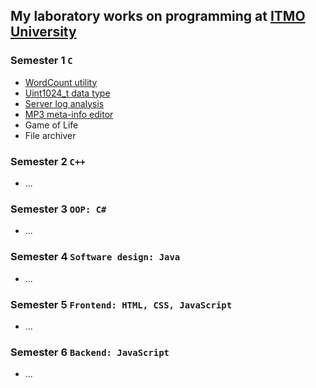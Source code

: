 ## My laboratory works on programming at [ITMO University](https://itmo.ru)
### Semester 1 `C`
* [WordCount utility](https://github.com/ZISRF/Programming/tree/master/1sem/1lab)
* [Uint1024_t data type](https://github.com/ZISRF/Programming/tree/master/1sem/2lab)
* [Server log analysis](https://github.com/ZISRF/Programming/tree/master/1sem/3lab)
* [MP3 meta-info editor](https://github.com/ZISRF/Programming/tree/master/1sem/4lab)
* Game of Life
* File archiver
### Semester 2 `C++`
* \.\.\.
### Semester 3 `OOP: C#`
* \.\.\.
### Semester 4 `Software design: Java`
* \.\.\.
### Semester 5 `Frontend: HTML, CSS, JavaScript`
* \.\.\.
### Semester 6 `Backend: JavaScript`
* \.\.\.